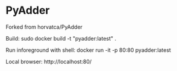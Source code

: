 # PyAdder

Forked from horvatca/PyAdder

Build:
sudo docker build -t "pyadder:latest" .

Run inforeground with shell:
docker run -it -p 80:80 pyadder:latest 

Local browser:
http://localhost:80/
